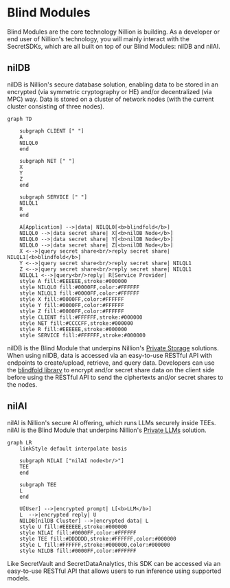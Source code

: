 # Blind Modules

Blind Modules are the core technology Nillion is building. As a developer or end user of Nillion's technology, you will mainly interact with the SecretSDKs, which are all built on top of our Blind Modules: nilDB and nilAI.

## nilDB

nilDB is Nillion's secure database solution, enabling data to be stored in an encrypted (via symmetric cryptography or HE) and/or decentralized (via MPC) way. Data is stored on a cluster of network nodes (with the current cluster consisting of three nodes).

```mermaid
graph TD

    subgraph CLIENT [" "]
    A
    NILQL0
    end

    subgraph NET [" "]
    X
    Y
    Z
    end

    subgraph SERVICE [" "]
    NILQL1
    R
    end

    A[Application] -->|data| NILQL0[<b>blindfold</b>]
    NILQL0 -->|data secret share| X[<b>nilDB Node</b>]
    NILQL0 -->|data secret share| Y[<b>nilDB Node</b>]
    NILQL0 -->|data secret share| Z[<b>nilDB Node</b>]
    X <-->|query secret share<br/>reply secret share| NILQL1[<b>blindfold</b>]
    Y <-->|query secret share<br/>reply secret share| NILQL1
    Z <-->|query secret share<br/>reply secret share| NILQL1
    NILQL1 <-->|query<br/>reply| R[Service Provider]
    style A fill:#EEEEEE,stroke:#000000
    style NILQL0 fill:#0000FF,color:#FFFFFF
    style NILQL1 fill:#0000FF,color:#FFFFFF
    style X fill:#0000FF,color:#FFFFFF
    style Y fill:#0000FF,color:#FFFFFF
    style Z fill:#0000FF,color:#FFFFFF
    style CLIENT fill:#FFFFFF,stroke:#000000
    style NET fill:#CCCCFF,stroke:#000000
    style R fill:#EEEEEE,stroke:#000000
    style SERVICE fill:#FFFFFF,stroke:#000000
```

nilDB is the Blind Module that underpins Nillion's [Private Storage](/build/private-storage/overview) solutions. When using nilDB, data is accessed via an easy-to-use RESTful API with endpoints to create/upload, retrieve, and query data. Developers can use the [blindfold library](/build/blindfold) to encrypt and/or secret share data on the client side before using the RESTful API to send the ciphertexts and/or secret shares to the nodes.

## nilAI

nilAI is Nillion's secure AI offering, which runs LLMs securely inside TEEs. nilAI is the Blind Module that underpins Nillion's [Private LLMs](/build/private-llms/overview) solution.

```mermaid
graph LR
    linkStyle default interpolate basis

    subgraph NILAI ["nilAI node<br/>"]
    TEE
    end

    subgraph TEE
    L
    end

    U[User] -->|encrypted prompt| L[<b>LLM</b>]
    L  -->|encrypted reply| U
    NILDB[nilDB Cluster] -->|encrypted data| L
    style U fill:#EEEEEE,stroke:#000000
    style NILAI fill:#0000FF,color:#FFFFFF
    style TEE fill:#DDDDDD,stroke:#FFFFFF,color:#000000
    style L fill:#FFFFFF,stroke:#000000,color:#000000
    style NILDB fill:#0000FF,color:#FFFFFF

```

Like SecretVault and SecretDataAnalytics, this SDK can be accessed via an easy-to-use RESTful API that allows users to run inference using supported models.
